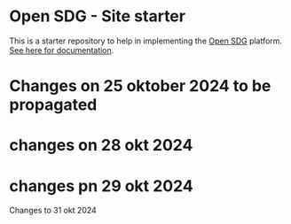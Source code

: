 # Open SDG - Site starter

This is a starter repository to help in implementing the [Open SDG](https://github.com/open-sdg/open-sdg) platform. [See here for documentation](https://open-sdg.readthedocs.io).

# Changes on 25 oktober 2024 to be propagated
# changes on 28 okt 2024
# changes pn 29 okt 2024

Changes to 31 okt 2024




